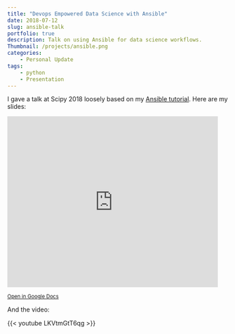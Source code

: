 ```yaml
---
title: "Devops Empowered Data Science with Ansible"
date: 2018-07-12
slug: ansible-talk
portfolio: true
description: Talk on using Ansible for data science workflows.
Thumbnail: /projects/ansible.png
categories:
    - Personal Update
tags:
    - python
    - Presentation
---
```


I gave a talk at Scipy 2018 loosely based on my [Ansible tutorial](/blog/automating-python-with-ansible/). Here are my slides:

<iframe src="https://docs.google.com/presentation/d/e/2PACX-1vSHtiQKbpNvd902FzCqhzjZCbt4ldbPnolgSQfQbaPoQk0eweUng7Wkxjb5uDi942Ul0trl3s7C0yQ5/embed?start=false&loop=false&delayms=5000" frameborder="0" width="480" height="389" allowfullscreen="true" mozallowfullscreen="true" webkitallowfullscreen="true"></iframe>

<small>[Open in Google Docs](https://drive.google.com/open?id=1nsgG2YjfE5yWGdsxfzgqDj4SS1isyOIzBUjNa-r8ly0)</small>

And the video:

{{< youtube LKVtmGtT6qg >}}
